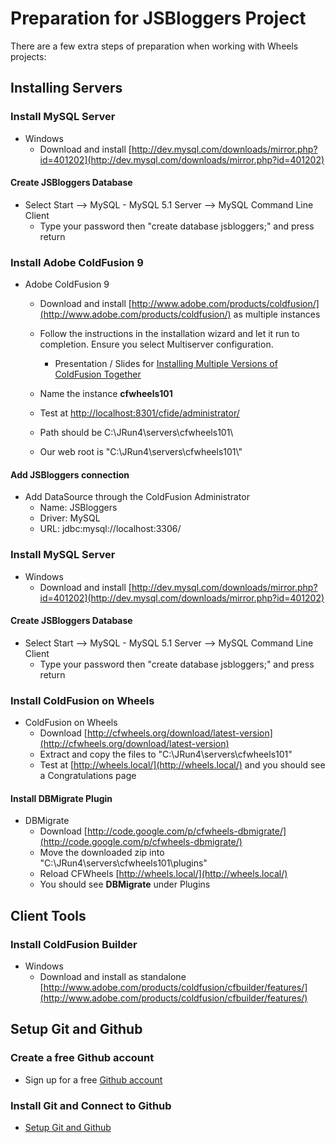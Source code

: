 # Preparation for JSBloggers Project

There are a few extra steps of preparation when working with Wheels
projects:

## Installing Servers

### Install MySQL Server

-   Windows
    -   Download and install
        [http://dev.mysql.com/downloads/mirror.php?id=401202](http://dev.mysql.com/downloads/mirror.php?id=401202)
        
#### Create JSBloggers Database

-   Select Start --\> MySQL - MySQL 5.1 Server --\> MySQL Command Line
    Client
    -   Type your password then "create database jsbloggers;" and press
        return

### Install Adobe ColdFusion 9

-   Adobe ColdFusion 9
    -   Download and install
        [http://www.adobe.com/products/coldfusion/](http://www.adobe.com/products/coldfusion/)
        as multiple instances
    -   Follow the instructions in the installation wizard and let it
        run to completion. Ensure you select Multiserver configuration.
        -   Presentation / Slides for [Installing Multiple Versions of
            ColdFusion
            Together](http://www.cfgothchic.com/blog/post.cfm/my-cfmeetup-presentation-installing-multiple-versions-of-coldfusion)

    -   Name the instance **cfwheels101**
    -   Test at
        [http://localhost:8301/cfide/administrator/](http://localhost:8301/cfide/administrator/)
    -   Path should be C:\\JRun4\\servers\\cfwheels101\\
    -   Our web root is "C:\\JRun4\\servers\\cfwheels101\\"
    
#### Add JSBloggers connection

-   Add DataSource through the ColdFusion Administrator
    -   Name: JSBloggers
    -   Driver: MySQL
    -   URL: jdbc:mysql://localhost:3306/
    
### Install MySQL Server

-   Windows
    -   Download and install
        [http://dev.mysql.com/downloads/mirror.php?id=401202](http://dev.mysql.com/downloads/mirror.php?id=401202)

#### Create JSBloggers Database

-   Select Start --\> MySQL - MySQL 5.1 Server --\> MySQL Command Line
    Client
    -   Type your password then "create database jsbloggers;" and press
        return

### Install ColdFusion on Wheels

-   ColdFusion on Wheels
    -   Download
        [http://cfwheels.org/download/latest-version](http://cfwheels.org/download/latest-version)
    -   Extract and copy the files to "C:\\JRun4\\servers\\cfwheels101"
    -   Test at [http://wheels.local/](http://wheels.local/) and you
        should see a Congratulations page

#### Install DBMigrate Plugin

-   DBMigrate
    -   Download
        [http://code.google.com/p/cfwheels-dbmigrate/](http://code.google.com/p/cfwheels-dbmigrate/)
    -   Move the downloaded zip into
        "C:\\JRun4\\servers\\cfwheels101\\plugins"
    -   Reload CFWheels [http://wheels.local/](http://wheels.local/)
    -   You should see **DBMigrate** under Plugins

## Client Tools

### Install ColdFusion Builder

-   Windows
    -   Download and install as standalone
        [http://www.adobe.com/products/coldfusion/cfbuilder/features/](http://www.adobe.com/products/coldfusion/cfbuilder/features/)

## Setup Git and Github

### Create a free Github account

-   Sign up for a free [Github account](https://github.com/signup/free)

### Install Git and Connect to Github

-   [Setup Git and Github](http://help.github.com/win-set-up-git/)